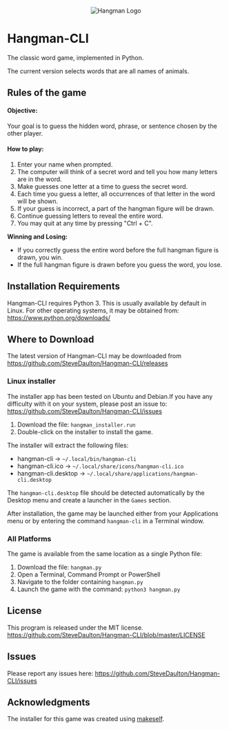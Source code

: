 <p align="center">
  <img src="hangman/hangman-cli.ico" alt="Hangman Logo">
</p>

# Hangman-CLI
The classic word game, implemented in Python.

The current version selects words that are all names of animals.

## Rules of the game
#### Objective:
Your goal is to guess the hidden word, phrase, or sentence chosen by the other player.

#### How to play:
1. Enter your name when prompted.
2. The computer will think of a secret word and tell you how many letters are in the word.
3. Make guesses one letter at a time to guess the secret word.
4. Each time you guess a letter, all occurrences of that letter in the word will be shown.
5. If your guess is incorrect, a part of the hangman figure will be drawn.
6. Continue guessing letters to reveal the entire word.
7. You may quit at any time by pressing "Ctrl + C".

**Winning and Losing:**

* If you correctly guess the entire word before the full hangman figure is drawn, you win.
* If the full hangman figure is drawn before you guess the word, you lose.


## Installation Requirements
Hangman-CLI requires Python 3. This is usually available by default
in Linux. For other operating systems, it may be obtained from:
https://www.python.org/downloads/

## Where to Download
The latest version of Hangman-CLI may be downloaded from
https://github.com/SteveDaulton/Hangman-CLI/releases

### Linux installer
The installer app has been tested on Ubuntu and Debian.If you have any
difficulty with it on your system, please post an issue to:
https://github.com/SteveDaulton/Hangman-CLI/issues

1. Download the file: ` hangman_installer.run `
2. Double-click on the installer to install the game.

The installer will extract the following files:
* hangman-cli -> `~/.local/bin/hangman-cli`
* hangman-cli.ico -> `~/.local/share/icons/hangman-cli.ico`
* hangman-cli.desktop -> `~/.local/share/applications/hangman-cli.desktop`

The `hangman-cli.desktop` file should be detected automatically by the
Desktop menu and create a launcher in the `Games` section.

After installation, the game may be launched either from your Applications menu
or by entering the command `hangman-cli` in a Terminal window.

### All Platforms
The game is available from the same location as a single Python file:
1. Download the file: `hangman.py`
2. Open a Terminal, Command Prompt or PowerShell
3. Navigate to the folder containing `hangman.py`
4. Launch the game with the command: `python3 hangman.py`

## License
This program is released under the MIT license.
https://github.com/SteveDaulton/Hangman-CLI/blob/master/LICENSE

## Issues
Please report any issues here:
https://github.com/SteveDaulton/Hangman-CLI/issues

## Acknowledgments
The installer for this game was created using [makeself](https://makeself.io/).
